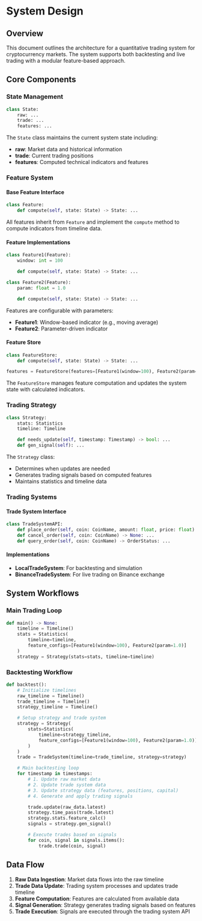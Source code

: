 # System Design

## Overview

This document outlines the architecture for a quantitative trading system for cryptocurrency markets. The system supports both backtesting and live trading with a modular feature-based approach.

## Core Components

### State Management

```python
class State:
    raw: ...
    trade: ...
    features: ...
```

The `State` class maintains the current system state including:

- **raw**: Market data and historical information
- **trade**: Current trading positions
- **features**: Computed technical indicators and features

### Feature System

#### Base Feature Interface

```python
class Feature:
    def compute(self, state: State) -> State: ...
```

All features inherit from `Feature` and implement the `compute` method to compute indicators from timeline data.

#### Feature Implementations

```python
class Feature1(Feature):
    window: int = 100

    def compute(self, state: State) -> State: ...

class Feature2(Feature):
    param: float = 1.0

    def compute(self, state: State) -> State: ...
```

Features are configurable with parameters:

- **Feature1**: Window-based indicator (e.g., moving average)
- **Feature2**: Parameter-driven indicator

#### Feature Store

```python
class FeatureStore:
    def compute(self, state: State) -> State: ...

features = FeatureStore(features=[Feature1(window=100), Feature2(param=1.0)])
```

The `FeatureStore` manages feature computation and updates the system state with calculated indicators.

### Trading Strategy

```python
class Strategy:
    stats: Statistics
    timeline: Timeline

    def needs_update(self, timestamp: Timestamp) -> bool: ...
    def gen_signal(self): ...
```

The `Strategy` class:

- Determines when updates are needed
- Generates trading signals based on computed features
- Maintains statistics and timeline data

### Trading Systems

#### Trade System Interface

```python
class TradeSystemAPI:
    def place_order(self, coin: CoinName, amount: float, price: float) -> None: ...
    def cancel_order(self, coin: CoinName) -> None: ...
    def query_order(self, coin: CoinName) -> OrderStatus: ...
```

#### Implementations

- **LocalTradeSystem**: For backtesting and simulation
- **BinanceTradeSystem**: For live trading on Binance exchange

## System Workflows

### Main Trading Loop

```python
def main() -> None:
    timeline = Timeline()
    stats = Statistics(
        timeline=timeline,
        feature_configs=[Feature1(window=100), Feature2(param=1.0)]
    )
    strategy = Strategy(stats=stats, timeline=timeline)
```

### Backtesting Workflow

```python
def backtest():
    # Initialize timelines
    raw_timeline = Timeline()
    trade_timeline = Timeline()
    strategy_timeline = Timeline()

    # Setup strategy and trade system
    strategy = Strategy(
        stats=Statistics(
            timeline=strategy_timeline,
            feature_configs=[Feature1(window=100), Feature2(param=1.0)],
        )
    )
    trade = TradeSystem(timeline=trade_timeline, strategy=strategy)

    # Main backtesting loop
    for timestamp in timestamps:
        # 1. Update raw market data
        # 2. Update trade system data
        # 3. Update strategy data (features, positions, capital)
        # 4. Generate and apply trading signals

        trade.update(raw_data.latest)
        strategy.time_pass(trade.latest)
        strategy.stats.feature_calc()
        signals = strategy.gen_signal()

        # Execute trades based on signals
        for coin, signal in signals.items():
            trade.trade(coin, signal)
```

## Data Flow

1. **Raw Data Ingestion**: Market data flows into the raw timeline
2. **Trade Data Update**: Trading system processes and updates trade timeline
3. **Feature Computation**: Features are calculated from available data
4. **Signal Generation**: Strategy generates trading signals based on features
5. **Trade Execution**: Signals are executed through the trading system API
